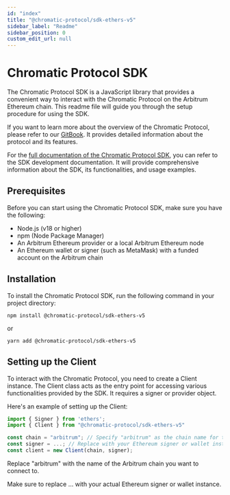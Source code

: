 ```yaml
---
id: "index"
title: "@chromatic-protocol/sdk-ethers-v5"
sidebar_label: "Readme"
sidebar_position: 0
custom_edit_url: null
---
```


# Chromatic Protocol SDK
The Chromatic Protocol SDK is a JavaScript library that provides a convenient way to interact with the Chromatic Protocol on the Arbitrum Ethereum chain. This readme file will guide you through the setup procedure for using the SDK.

If you want to learn more about the overview of the Chromatic Protocol, please refer to our [GitBook](https://chromatic-protocol.gitbook.io/docs). It provides detailed information about the protocol and its features.

For the [full documentation of the Chromatic Protocol SDK](https://chromatic.finance/docs/sdk/intro), you can refer to the SDK development documentation. It will provide comprehensive information about the SDK, its functionalities, and usage examples.

## Prerequisites
Before you can start using the Chromatic Protocol SDK, make sure you have the following:

- Node.js (v18 or higher)
- npm (Node Package Manager)
- An Arbitrum Ethereum provider or a local Arbitrum Ethereum node
- An Ethereum wallet or signer (such as MetaMask) with a funded account on the Arbitrum chain

## Installation
To install the Chromatic Protocol SDK, run the following command in your project directory:

```shell
npm install @chromatic-protocol/sdk-ethers-v5
```

or

```shell
yarn add @chromatic-protocol/sdk-ethers-v5
```

## Setting up the Client
To interact with the Chromatic Protocol, you need to create a Client instance. The Client class acts as the entry point for accessing various functionalities provided by the SDK. It requires a signer or provider object.

Here's an example of setting up the Client:

```javascript
import { Signer } from 'ethers';
import { Client } from "@chromatic-protocol/sdk-ethers-v5"

const chain = "arbitrum"; // Specify "arbitrum" as the chain name for the Arbitrum chain
const signer = ...; // Replace with your Ethereum signer or wallet instance
const client = new Client(chain, signer);
```

Replace "arbitrum" with the name of the Arbitrum chain you want to connect to.

Make sure to replace ... with your actual Ethereum signer or wallet instance.
